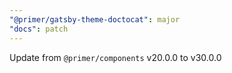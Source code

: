 ```yaml
---
"@primer/gatsby-theme-doctocat": major
"docs": patch
---
```


Update from `@primer/components` v20.0.0 to v30.0.0
